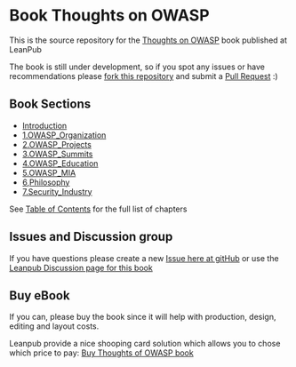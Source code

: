 Book Thoughts on OWASP
========================

This is the source repository for the [Thoughts on OWASP](https://leanpub.com/Thoughts_OWASP) book published at LeanPub

The book is still under development, so if you spot any issues or have recommendations please [fork this repository](https://github.com/DinisCruz/Book_Thoughts_OWASP/fork) and submit a [Pull Request](https://github.com/DinisCruz/Book_Thoughts_OWASP/pulls) :)

## Book Sections

* [Introduction](/manuscript/0.Introduction/README.md)
* [1.OWASP_Organization](/manuscript/1.OWASP_Organization/README.md)
* [2.OWASP_Projects](/manuscript/2.OWASP_Projects/README.md)
* [3.OWASP_Summits](/manuscript/3.OWASP_Summits/README.md)
* [4.OWASP_Education](/manuscript/4.OWASP_Education/README.md)
* [5.OWASP_MIA](/manuscript/5.OWASP_MIA/README.md)
* [6,Philosophy](/manuscript/6.Philosophy/README.md)
* [7.Security_Industry](/manuscript/7.Security_Industry/README.md)

See [Table of Contents](/Table_of_contents.md) for the full list of chapters


## Issues and Discussion group

If you have questions please create a new [Issue here at gitHub](https://github.com/DinisCruz/Book_Thoughts_OWASP/issues) or use the [Leanpub Discussion page for this book](https://leanpub.com/Thoughts_OWASP/feedback)

## Buy eBook 

If you can, please buy the book since it will help with production, design, editing and layout costs.

Leanpub provide a nice shooping card solution which allows you to chose which price to pay: [Buy Thoughts of OWASP book](https://leanpub.com/Thoughts_OWASP/packages/book/purchases/new)
